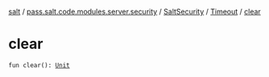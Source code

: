 [salt](../../../index.md) / [pass.salt.code.modules.server.security](../../index.md) / [SaltSecurity](../index.md) / [Timeout](index.md) / [clear](./clear.md)

# clear

`fun clear(): `[`Unit`](https://kotlinlang.org/api/latest/jvm/stdlib/kotlin/-unit/index.html)
